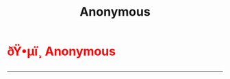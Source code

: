 ﻿---
lang: en-US
title: Anonymous
prev:
next:
---

# <font color="red">ðŸ•µï¸ <b>Anonymous</b></font> <Badge text="Hindering" type="tip" vertical="middle"/>
---

